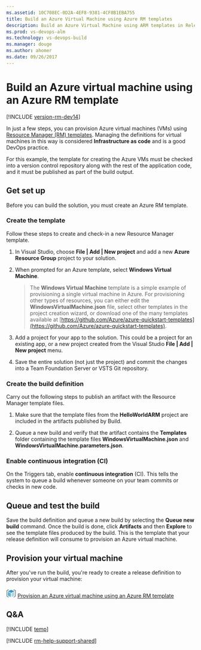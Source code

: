 ```yaml
---
ms.assetid: 10C708EC-0D2A-4EF8-9381-4CF8B1EBA755
title: Build an Azure Virtual Machine using Azure RM templates
description: Build an Azure Virtual Machine using ARM templates in Release Management in VSTS and TFS
ms.prod: vs-devops-alm
ms.technology: vs-devops-build
ms.manager: douge
ms.author: ahomer
ms.date: 09/26/2017
---
```


# Build an Azure virtual machine using an Azure RM template

[!INCLUDE [version-rm-dev14](../../../_shared/version-rm-dev14.md)]

In just a few steps, you can provision Azure virtual machines (VMs)
using [Resource Manager (RM) templates](https://azure.microsoft.com/documentation/articles/resource-group-template-deploy/).
Managing the definitions for virtual machines in this
way is considered **Infrastructure as code** and is
a good DevOps practice.

For this example, the template for creating the Azure
VMs must be checked into a version control repository
along with the rest of the application code, and it
must be published as part of the build output.

## Get set up

Before you can build the solution, you must create an
Azure RM template.

### Create the template 

Follow these steps to create and check-in a new Resource Manager template.

1. In Visual Studio, choose **File | Add | New project** and add a
   new **Azure Resource Group** project to your solution.

1. When prompted for an Azure template, select **Windows Virtual Machine**.

   >The **Windows Virtual Machine** template is a simple example of
   provisioning a single virtual machine in Azure.
   For provisioning other types of resources, you can either edit the
   **WindowsVirtualMachine.json** file, select other
   templates in the project creation wizard, or download one
   of the many templates available at
   [https://github.com/Azure/azure-quickstart-templates](https://github.com/Azure/azure-quickstart-templates).

1. Add a project for your app to the solution. This could be
   a project for an existing app, or a new project created from the
   Visual Studio **File | Add | New project** menu.

1. Save the entire solution (not just the project) and 
   commit the changes into a Team Foundation Server or 
   VSTS Git repository.

### Create the build definition

Carry out the following steps to publish an artifact with the Resource Manager template files.

1. Make sure that the template files from the **HelloWorldARM**
   project are included in the artifacts published by Build. 

1. Queue a new build and verify that the artifact contains 
   the **Templates** folder containing the template files
   **WindowsVirtualMachine.json** and **WindowsVirtualMachine.parameters.json**.

### Enable continuous integration (CI)

On the Triggers tab, enable **continuous integration** (CI). This tells the system to queue a build whenever someone on your team commits or checks in new code.

## Queue and test the build

Save the build definition and queue a new build by selecting the **Queue new build** command. Once the build is done, click **Artifacts** and then **Explore** to see the template files produced by the build. This is the template that your release definition will consume to provision an Azure virtual machine.

## Provision your virtual machine

After you've run the build, you're ready to create a release definition to provision your virtual machine:

![icon](../../../tasks/deploy/_img/azure-resource-group-deployment-icon.png) [Provision an Azure virtual machine using an Azure RM template](deploy-provision-azure-vm.md)

## Q&A

<!-- BEGINSECTION class="md-qanda" -->

[!INCLUDE [temp](../../../_shared/qa-versions.md)]

<!-- ENDSECTION -->

[!INCLUDE [rm-help-support-shared](../../../_shared/rm-help-support-shared.md)]


